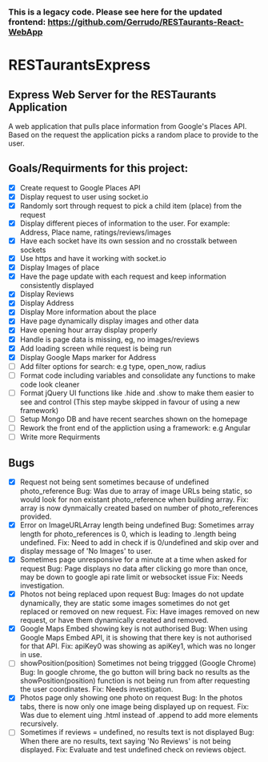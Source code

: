 ### This is a legacy code. Please see here for the updated frontend: https://github.com/Gerrudo/RESTaurants-React-WebApp

# RESTaurantsExpress

## Express Web Server for the RESTaurants Application

A web application that pulls place information from Google's Places API. Based on the request the application picks a random place to provide to the user.

## Goals/Requirments for this project:

- [x] Create request to Google Places API
- [x] Display request to user using socket.io
- [x] Randomly sort through request to pick a child item (place) from the request
- [x] Display different pieces of information to the user. For example: Address, Place name, ratings/reviews/images
- [x] Have each socket have its own session and no crosstalk between sockets
- [x] Use https and have it working with socket.io
- [x] Display Images of place
- [x] Have the page update with each request and keep information consistently displayed
- [X] Display Reviews
- [x] Display Address
- [x] Display More information about the place
- [x] Have page dynamically display images and other data
- [x] Have opening hour array display properly
- [x] Handle is page data is missing, eg, no images/reviews
- [x] Add loading screen while request is being run
- [x] Display Google Maps marker for Address
- [ ] Add filter options for search: e.g type, open_now, radius
- [ ] Format code including variables and consolidate any functions to make code look cleaner
- [ ] Format jQuery UI functions like .hide and .show to make them easier to see and control (This step maybe skipped in favour of using a new framework)
- [ ] Setup Mongo DB and have recent searches shown on the homepage
- [ ] Rework the front end of the appliction using a framework: e.g Angular
- [ ] Write more Requirments

## Bugs

- [x] Request not being sent sometimes because of undefined photo_reference
    Bug: Was due to array of image URLs being static, so would look for non existant photo_reference when building array.
    Fix: array is now dynmaically created based on number of photo_references provided.
- [x] Error on ImageURLArray length being undefined
    Bug: Sometimes array length for photo_references is 0, which is leading to .length being undefined.
    Fix: Need to add in check if is 0/undefined and skip over and display message of 'No Images' to user.
- [x] Sometimes page unresponsive for a minute at a time when asked for request
    Bug: Page displays no data after clicking go more than once, may be down to google api rate limit or websocket issue
    Fix: Needs investigation.
- [x] Photos not being replaced upon request
    Bug: Images do not update dynamically, they are static some images sometimes do not get replaced or removed on new request.
    Fix: Have images removed on new request, or have them dynamically created and removed.
- [x] Google Maps Embed showing key is not authorised
    Bug: When using Google Maps Embed API, it is showing that there key is not authorised for that API.
    Fix: apiKey0 was showing as apiKey1, which was no longer in use.
- [ ] showPosition(position) Sometimes not being triggged (Google Chrome)
    Bug: In google chrome, the go button will bring back no results as the showPosition(position) function is not being run from after requesting the user coordinates.
    Fix: Needs investigation.
- [x] Photos page only showing one photo on request
    Bug: In the photos tabs, there is now only one image being displayed up on request.
    Fix: Was due to element uing .html instead of .append to add more elements recursively.
- [ ] Sometimes if reviews = undefined, no results text is not displayed
    Bug: When there are no results, text saying 'No Reviews' is not being displayed.
    Fix: Evaluate and test undefined check on reviews object.
